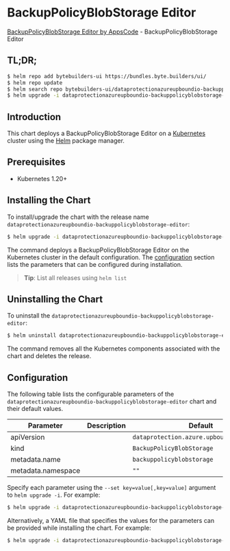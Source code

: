 # BackupPolicyBlobStorage Editor

[BackupPolicyBlobStorage Editor by AppsCode](https://byte.builders) - BackupPolicyBlobStorage Editor

## TL;DR;

```bash
$ helm repo add bytebuilders-ui https://bundles.byte.builders/ui/
$ helm repo update
$ helm search repo bytebuilders-ui/dataprotectionazureupboundio-backuppolicyblobstorage-editor --version=v0.4.18
$ helm upgrade -i dataprotectionazureupboundio-backuppolicyblobstorage-editor bytebuilders-ui/dataprotectionazureupboundio-backuppolicyblobstorage-editor -n default --create-namespace --version=v0.4.18
```

## Introduction

This chart deploys a BackupPolicyBlobStorage Editor on a [Kubernetes](http://kubernetes.io) cluster using the [Helm](https://helm.sh) package manager.

## Prerequisites

- Kubernetes 1.20+

## Installing the Chart

To install/upgrade the chart with the release name `dataprotectionazureupboundio-backuppolicyblobstorage-editor`:

```bash
$ helm upgrade -i dataprotectionazureupboundio-backuppolicyblobstorage-editor bytebuilders-ui/dataprotectionazureupboundio-backuppolicyblobstorage-editor -n default --create-namespace --version=v0.4.18
```

The command deploys a BackupPolicyBlobStorage Editor on the Kubernetes cluster in the default configuration. The [configuration](#configuration) section lists the parameters that can be configured during installation.

> **Tip**: List all releases using `helm list`

## Uninstalling the Chart

To uninstall the `dataprotectionazureupboundio-backuppolicyblobstorage-editor`:

```bash
$ helm uninstall dataprotectionazureupboundio-backuppolicyblobstorage-editor -n default
```

The command removes all the Kubernetes components associated with the chart and deletes the release.

## Configuration

The following table lists the configurable parameters of the `dataprotectionazureupboundio-backuppolicyblobstorage-editor` chart and their default values.

|     Parameter      | Description |                       Default                        |
|--------------------|-------------|------------------------------------------------------|
| apiVersion         |             | <code>dataprotection.azure.upbound.io/v1beta1</code> |
| kind               |             | <code>BackupPolicyBlobStorage</code>                 |
| metadata.name      |             | <code>backuppolicyblobstorage</code>                 |
| metadata.namespace |             | <code>""</code>                                      |


Specify each parameter using the `--set key=value[,key=value]` argument to `helm upgrade -i`. For example:

```bash
$ helm upgrade -i dataprotectionazureupboundio-backuppolicyblobstorage-editor bytebuilders-ui/dataprotectionazureupboundio-backuppolicyblobstorage-editor -n default --create-namespace --version=v0.4.18 --set apiVersion=dataprotection.azure.upbound.io/v1beta1
```

Alternatively, a YAML file that specifies the values for the parameters can be provided while
installing the chart. For example:

```bash
$ helm upgrade -i dataprotectionazureupboundio-backuppolicyblobstorage-editor bytebuilders-ui/dataprotectionazureupboundio-backuppolicyblobstorage-editor -n default --create-namespace --version=v0.4.18 --values values.yaml
```
